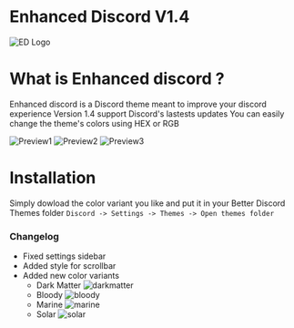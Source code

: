 # Enhanced Discord V1.4
![ED Logo](https://preview.ibb.co/kde6aT/ed_logo.jpg)

# What is Enhanced discord ?
Enhanced discord is a Discord theme meant to improve your discord experience
Version 1.4 support Discord's lastests updates
You can easily change the theme's colors using HEX or RGB

![Preview1](https://preview.ibb.co/fcQCFT/comparaison1.jpg)
![Preview2](https://preview.ibb.co/cV2g9o/comparaison2.jpg)
![Preview3](https://preview.ibb.co/eeng9o/comparaison3.jpg)

# Installation
Simply dowload the color variant you like and put it in your Better Discord Themes folder
`Discord -> Settings -> Themes -> Open themes folder`


### Changelog

* Fixed settings sidebar
* Added style for scrollbar
* Added new color variants
  * Dark Matter
  ![darkmatter](https://preview.ibb.co/mcmuvT/darkmatter.jpg)
  * Bloody
  ![bloody](https://preview.ibb.co/c8fb9o/bloody.jpg)
  * Marine
  ![marine](https://preview.ibb.co/jNv9Uo/marine.jpg)
  * Solar
  ![solar](https://preview.ibb.co/cAyUUo/solar.jpg)
